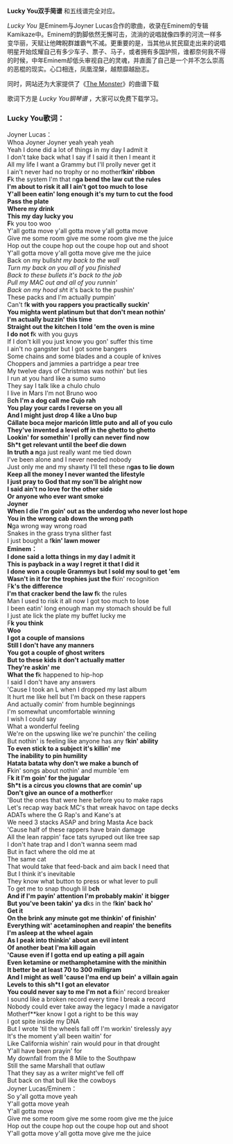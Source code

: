 

**Lucky You双手简谱** 和五线谱完全对应。

_Lucky You_ 是Eminem与Joyner
Lucas合作的歌曲，收录在Eminem的专辑Kamikaze中。Eminem的韵脚依然无懈可击，流淌的说唱就像四季的河流一样多变华丽，天赋让他睥睨群雄霸气不减。更重要的是，当其他从贫民窟走出来的说唱明星开始炫耀自己有多少车子、票子、马子，或者拥有多国护照，谁都奈何我不得的时候，中年Eminem却低头审视自己的灵魂，并直面了自己是一个并不怎么崇高的恶棍的现实。心口相连，凤凰涅槃，越颓靡越励志。

同时，网站还为大家提供了《[The Monster](Music-2992-The-Monster-Eminem---Rihanna.html "The
Monster")》的曲谱下载

歌词下方是 _Lucky You钢琴谱_ ，大家可以免费下载学习。

### Lucky You歌词：

Joyner Lucas：  
Whoa Joyner Joyner yeah yeah yeah  
Yeah I done did a lot of things in my day I admit it  
I don't take back what I say if I said it then I meant it  
All my life I want a Grammy but I'll prolly never get it  
I ain't never had no trophy or no motherf**kin' ribbon  
F**k the system I'm that n**ga bend the law cut the rules  
I'm about to risk it all I ain't got too much to lose  
Y'all been eatin' long enough it's my turn to cut the food  
Pass the plate  
Where my drink  
This my day lucky you  
F**k you too woo  
Y'all gotta move y'all gotta move y'all gotta move  
Give me some room give me some room give me the juice  
Hop out the coupe hop out the coupe hop out and shoot  
Y'all gotta move y'all gotta move give me the juice  
Back on my bullsh*t my back to the wall  
Turn my back on you all of you finished  
Back to these bullets it's back to the job  
Pull my MAC out and all of you runnin'  
Back on my hood sh*t it's back to the pushin'  
These packs and I'm actually pumpin'  
Can't f**k with you rappers you practically suckin'  
You mighta went platinum but that don't mean nothin'  
I'm actually buzzin' this time  
Straight out the kitchen I told 'em the oven is mine  
I do not f**k with you guys  
If I don't kill you just know you gon' suffer this time  
I ain't no gangster but I got some bangers  
Some chains and some blades and a couple of knives  
Choppers and jammies a partridge a pear tree  
My twelve days of Christmas was nothin' but lies  
I run at you hard like a sumo sumo  
They say I talk like a chulo chulo  
I live in Mars I'm not Bruno woo  
B**ch I'm a dog call me Cujo rah  
You play your cards I reverse on you all  
And I might just drop 4 like a Uno bup  
Cállate boca mejor maricón little puto and all of you culo  
They've invented a level off in the ghetto to ghetto  
Lookin' for somethin' I prolly can never find now  
Sh*t get relevant until the beef die down  
In truth a n**ga just really want me tied down  
I've been alone and I never needed nobody  
Just only me and my shawty I'll tell these n**gas to lie down  
Keep all the money I never wanted the lifestyle  
I just pray to God that my son'll be alright now  
I said ain't no love for the other side  
Or anyone who ever want smoke  
Joyner  
When I die I'm goin' out as the underdog who never lost hope  
You in the wrong cab down the wrong path  
N**ga wrong way wrong road  
Snakes in the grass tryna slither fast  
I just bought a f**kin' lawn mower  
Eminem：  
I done said a lotta things in my day I admit it  
This is payback in a way I regret it that I did it  
I done won a couple Grammys but I sold my soul to get 'em  
Wasn't in it for the trophies just the f**kin' recognition  
F**k's the difference  
I'm that cracker bend the law f**k the rules  
Man I used to risk it all now I got too much to lose  
I been eatin' long enough man my stomach should be full  
I just ate lick the plate my buffet lucky me  
F**k you think  
Woo  
I got a couple of mansions  
Still I don't have any manners  
You got a couple of ghost writers  
But to these kids it don't actually matter  
They're askin' me  
What the f**k happened to hip-hop  
I said I don't have any answers  
'Cause I took an L when I dropped my last album  
It hurt me like hell but I'm back on these rappers  
And actually comin' from humble beginnings  
I'm somewhat uncomfortable winning  
I wish I could say  
What a wonderful feeling  
We're on the upswing like we're punchin' the ceiling  
But nothin' is feeling like anyone has any f**kin' ability  
To even stick to a subject it's killin' me  
The inability to pin humility  
Hatata batata why don't we make a bunch of  
F**kin' songs about nothin' and mumble 'em  
F**k it I'm goin' for the jugular  
Sh*t is a circus you clowns that are comin' up  
Don't give an ounce of a motherf**ker  
'Bout the ones that were here before you to make raps  
Let's recap way back MC's that wreak havoc on tape decks  
ADATs where the G Rap's and Kane's at  
We need 3 stacks ASAP and bring Masta Ace back  
'Cause half of these rappers have brain damage  
All the lean rappin' face tats syruped out like tree sap  
I don't hate trap and I don't wanna seem mad  
But in fact where the old me at  
The same cat  
That would take that feed-back and aim back I need that  
But I think it's inevitable  
They know what button to press or what lever to pull  
To get me to snap though lil b**ch  
And if I'm payin' attention I'm probably makin' it bigger  
But you've been takin' ya d**ks in the f**kin' back ho'  
Get it  
On the brink any minute got me thinkin' of finishin'  
Everything wit' acetaminophen and reapin' the benefits  
I'm asleep at the wheel again  
As I peak into thinkin' about an evil intent  
Of another beat I'ma kill again  
'Cause even if I gotta end up eating a pill again  
Even ketamine or methamphetamine with the minithin  
It better be at least 70 to 300 milligram  
And I might as well 'cause I'ma end up bein' a villain again  
Levels to this sh*t I got an elevator  
You could never say to me I'm not a f**kin' record breaker  
I sound like a broken record every time I break a record  
Nobody could ever take away the legacy I made a navigator  
Motherf**ker know I got a right to be this way  
I got spite inside my DNA  
But I wrote 'til the wheels fall off I'm workin' tirelessly ayy  
It's the moment y'all been waitin' for  
Like California wishin' rain would pour in that drought  
Y'all have been prayin' for  
My downfall from the 8 Mile to the Southpaw  
Still the same Marshall that outlaw  
That they say as a writer might've fell off  
But back on that bull like the cowboys  
Joyner Lucas/Eminem：  
So y'all gotta move yeah  
Y'all gotta move yeah  
Y'all gotta move  
Give me some room give me some room give me the juice  
Hop out the coupe hop out the coupe hop out and shoot  
Y'all gotta move y'all gotta move give me the juice

